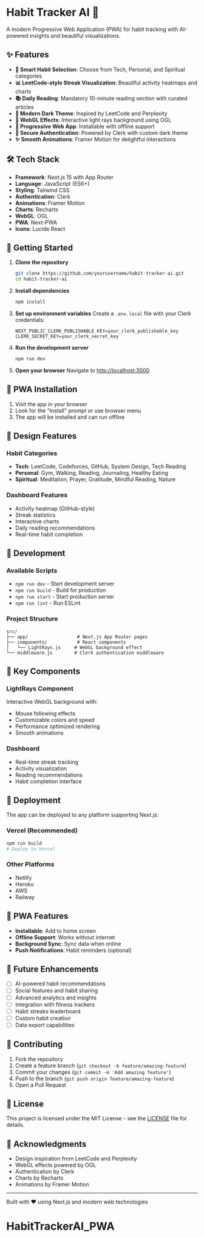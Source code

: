 # Habit Tracker AI 🚀

A modern Progressive Web Application (PWA) for habit tracking with AI-powered insights and beautiful visualizations.

## ✨ Features

- **🎯 Smart Habit Selection**: Choose from Tech, Personal, and Spiritual categories
- **📊 LeetCode-style Streak Visualization**: Beautiful activity heatmaps and charts
- **📚 Daily Reading**: Mandatory 10-minute reading section with curated articles
- **🌙 Modern Dark Theme**: Inspired by LeetCode and Perplexity
- **🎨 WebGL Effects**: Interactive light rays background using OGL
- **📱 Progressive Web App**: Installable with offline support
- **🔐 Secure Authentication**: Powered by Clerk with custom dark theme
- **✨ Smooth Animations**: Framer Motion for delightful interactions

## 🛠 Tech Stack

- **Framework**: Next.js 15 with App Router
- **Language**: JavaScript (ES6+)
- **Styling**: Tailwind CSS
- **Authentication**: Clerk
- **Animations**: Framer Motion
- **Charts**: Recharts
- **WebGL**: OGL
- **PWA**: Next-PWA
- **Icons**: Lucide React

## 🚀 Getting Started

1. **Clone the repository**
   ```bash
   git clone https://github.com/yourusername/habit-tracker-ai.git
   cd habit-tracker-ai
   ```

2. **Install dependencies**
   ```bash
   npm install
   ```

3. **Set up environment variables**
   Create a `.env.local` file with your Clerk credentials:
   ```env
   NEXT_PUBLIC_CLERK_PUBLISHABLE_KEY=your_clerk_publishable_key
   CLERK_SECRET_KEY=your_clerk_secret_key
   ```

4. **Run the development server**
   ```bash
   npm run dev
   ```

5. **Open your browser**
   Navigate to [http://localhost:3000](http://localhost:3000)

## 📱 PWA Installation

1. Visit the app in your browser
2. Look for the "Install" prompt or use browser menu
3. The app will be installed and can run offline

## 🎨 Design Features

### Habit Categories
- **Tech**: LeetCode, Codeforces, GitHub, System Design, Tech Reading
- **Personal**: Gym, Walking, Reading, Journaling, Healthy Eating
- **Spiritual**: Meditation, Prayer, Gratitude, Mindful Reading, Nature

### Dashboard Features
- Activity heatmap (GitHub-style)
- Streak statistics
- Interactive charts
- Daily reading recommendations
- Real-time habit completion

## 🔧 Development

### Available Scripts
- `npm run dev` - Start development server
- `npm run build` - Build for production
- `npm run start` - Start production server
- `npm run lint` - Run ESLint

### Project Structure
```
src/
├── app/                  # Next.js App Router pages
├── components/           # React components
│   └── LightRays.js     # WebGL background effect
└── middleware.js        # Clerk authentication middleware
```

## 🌟 Key Components

### LightRays Component
Interactive WebGL background with:
- Mouse following effects
- Customizable colors and speed
- Performance optimized rendering
- Smooth animations

### Dashboard
- Real-time streak tracking
- Activity visualization
- Reading recommendations
- Habit completion interface

## 🚀 Deployment

The app can be deployed to any platform supporting Next.js:

### Vercel (Recommended)
```bash
npm run build
# Deploy to Vercel
```

### Other Platforms
- Netlify
- Heroku
- AWS
- Railway

## 📱 PWA Features

- **Installable**: Add to home screen
- **Offline Support**: Works without internet
- **Background Sync**: Sync data when online
- **Push Notifications**: Habit reminders (optional)

## 🎯 Future Enhancements

- [ ] AI-powered habit recommendations
- [ ] Social features and habit sharing
- [ ] Advanced analytics and insights
- [ ] Integration with fitness trackers
- [ ] Habit streaks leaderboard
- [ ] Custom habit creation
- [ ] Data export capabilities

## 🤝 Contributing

1. Fork the repository
2. Create a feature branch (`git checkout -b feature/amazing-feature`)
3. Commit your changes (`git commit -m 'Add amazing feature'`)
4. Push to the branch (`git push origin feature/amazing-feature`)
5. Open a Pull Request

## 📄 License

This project is licensed under the MIT License - see the [LICENSE](LICENSE) file for details.

## 🙏 Acknowledgments

- Design inspiration from LeetCode and Perplexity
- WebGL effects powered by OGL
- Authentication by Clerk
- Charts by Recharts
- Animations by Framer Motion

---

Built with ❤️ using Next.js and modern web technologies
# HabitTrackerAI_PWA
